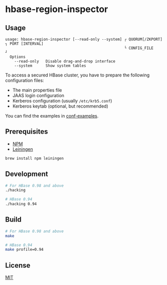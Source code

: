 # hbase-region-inspector

## Usage

```
usage: hbase-region-inspector [--read-only --system] ┌ QUORUM[/ZKPORT] ┐ PORT [INTERVAL]
                                                     └ CONFIG_FILE     ┘
  Options
    --read-only   Disable drag-and-drop interface
    --system      Show system tables
```

To access a secured HBase cluster, you have to prepare the following
configuration files:

- The main properties file
- JAAS login configuration
- Kerberos configuration (usually `/etc/krb5.conf`)
- Kerberos keytab (optional, but recommended)

You can find the examples in [conf-examples](conf-examples/).

## Prerequisites

- [NPM](https://www.npmjs.com/)
- [Leiningen](https://github.com/technomancy/leiningen)

```sh
brew install npm leiningen
```

## Development

```sh
# For HBase 0.98 and above
./hacking

# HBase 0.94
./hacking 0.94
```

## Build

```sh
# For HBase 0.98 and above
make

# HBase 0.94
make profile=0.94
```

## License

[MIT](LICENSE)

